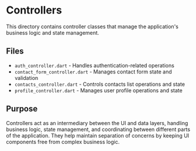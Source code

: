 # Controllers

This directory contains controller classes that manage the application's business logic and state management.

## Files

- `auth_controller.dart` - Handles authentication-related operations
- `contact_form_controller.dart` - Manages contact form state and validation
- `contacts_controller.dart` - Controls contacts list operations and state
- `profile_controller.dart` - Manages user profile operations and state

## Purpose

Controllers act as an intermediary between the UI and data layers, handling business logic, state management, and coordinating between different parts of the application. They help maintain separation of concerns by keeping UI components free from complex business logic.